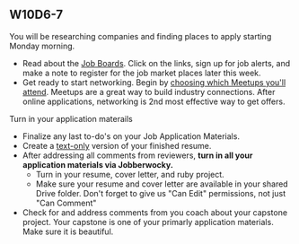 ## W10D6-7
You will be researching companies and finding places to apply starting Monday morning.  
  * Read about the [Job Boards][job-boards].  Click on the links, sign up for job alerts, and make a note to register for the job market places later this week.  
  * Get ready to start networking.  Begin by [choosing which Meetups you'll attend][meetups]. Meetups are a great way to build industry connections.  After online applications, networking is 2nd most effective way to get offers.  
  
Turn in your application materails
* Finalize any last to-do's on your Job Application Materials.
* Create a [text-only][text-only] version of your finished resume.
* After addressing all comments from reviewers, **turn in all your application materials via Jobberwocky.**
  * Turn in your resume, cover letter, and ruby project. 
  * Make sure your resume and cover letter are available in your shared Drive folder.  Don't forget to give us "Can Edit" permissions, not just "Can Comment"
* Check for and address comments from you coach about your capstone project. Your capstone is one of your primarly application materials.  Make sure it is beautiful.  

[meetups]: ../engineering-culture/meetups.md
[job-boards]: ../mass-applying/job-boards.md
[text-only]: ../self-presentation/text-resume.md
